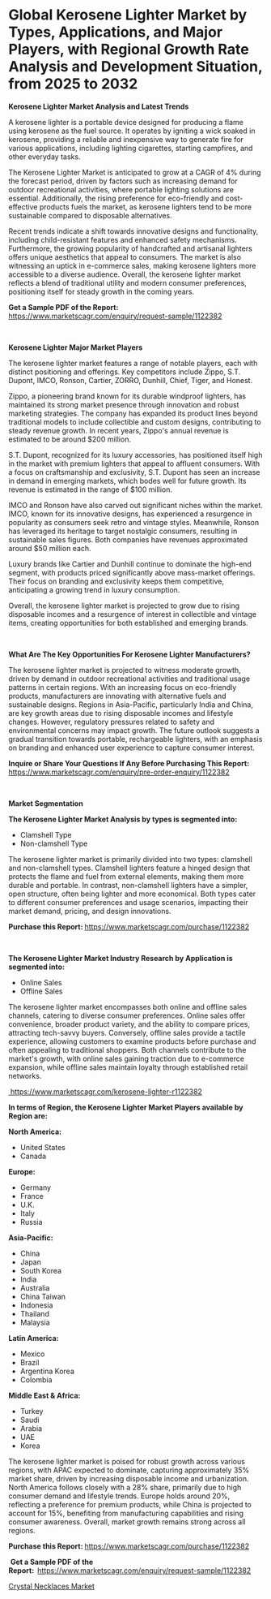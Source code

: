 <p><h1>Global Kerosene Lighter Market by Types, Applications, and Major Players, with Regional Growth Rate Analysis and Development Situation, from 2025 to 2032</h1></p><p><strong>Kerosene Lighter Market Analysis and Latest Trends</strong></p>
<p><p>A kerosene lighter is a portable device designed for producing a flame using kerosene as the fuel source. It operates by igniting a wick soaked in kerosene, providing a reliable and inexpensive way to generate fire for various applications, including lighting cigarettes, starting campfires, and other everyday tasks. </p><p>The Kerosene Lighter Market is anticipated to grow at a CAGR of 4% during the forecast period, driven by factors such as increasing demand for outdoor recreational activities, where portable lighting solutions are essential. Additionally, the rising preference for eco-friendly and cost-effective products fuels the market, as kerosene lighters tend to be more sustainable compared to disposable alternatives. </p><p>Recent trends indicate a shift towards innovative designs and functionality, including child-resistant features and enhanced safety mechanisms. Furthermore, the growing popularity of handcrafted and artisanal lighters offers unique aesthetics that appeal to consumers. The market is also witnessing an uptick in e-commerce sales, making kerosene lighters more accessible to a diverse audience. Overall, the kerosene lighter market reflects a blend of traditional utility and modern consumer preferences, positioning itself for steady growth in the coming years.</p></p>
<p><strong>Get a Sample PDF of the Report:&nbsp;</strong> <a href="https://www.marketscagr.com/enquiry/request-sample/1122382?utm_campaign=3228&utm_medium=2&utm_source=Github&utm_content=ia&utm_term=05042025&utm_id=kerosene-lighter">https://www.marketscagr.com/enquiry/request-sample/1122382</a></p>
<p>&nbsp;</p>
<p><strong>Kerosene Lighter Major Market Players</strong></p>
<p><p>The kerosene lighter market features a range of notable players, each with distinct positioning and offerings. Key competitors include Zippo, S.T. Dupont, IMCO, Ronson, Cartier, ZORRO, Dunhill, Chief, Tiger, and Honest.</p><p>Zippo, a pioneering brand known for its durable windproof lighters, has maintained its strong market presence through innovation and robust marketing strategies. The company has expanded its product lines beyond traditional models to include collectible and custom designs, contributing to steady revenue growth. In recent years, Zippo's annual revenue is estimated to be around $200 million.</p><p>S.T. Dupont, recognized for its luxury accessories, has positioned itself high in the market with premium lighters that appeal to affluent consumers. With a focus on craftsmanship and exclusivity, S.T. Dupont has seen an increase in demand in emerging markets, which bodes well for future growth. Its revenue is estimated in the range of $100 million.</p><p>IMCO and Ronson have also carved out significant niches within the market. IMCO, known for its innovative designs, has experienced a resurgence in popularity as consumers seek retro and vintage styles. Meanwhile, Ronson has leveraged its heritage to target nostalgic consumers, resulting in sustainable sales figures. Both companies have revenues approximated around $50 million each.</p><p>Luxury brands like Cartier and Dunhill continue to dominate the high-end segment, with products priced significantly above mass-market offerings. Their focus on branding and exclusivity keeps them competitive, anticipating a growing trend in luxury consumption.</p><p>Overall, the kerosene lighter market is projected to grow due to rising disposable incomes and a resurgence of interest in collectible and vintage items, creating opportunities for both established and emerging brands.</p></p>
<p>&nbsp;</p>
<p><strong>What Are The Key Opportunities For Kerosene Lighter Manufacturers?</strong></p>
<p><p>The kerosene lighter market is projected to witness moderate growth, driven by demand in outdoor recreational activities and traditional usage patterns in certain regions. With an increasing focus on eco-friendly products, manufacturers are innovating with alternative fuels and sustainable designs. Regions in Asia-Pacific, particularly India and China, are key growth areas due to rising disposable incomes and lifestyle changes. However, regulatory pressures related to safety and environmental concerns may impact growth. The future outlook suggests a gradual transition towards portable, rechargeable lighters, with an emphasis on branding and enhanced user experience to capture consumer interest.</p></p>
<p><strong>Inquire or Share Your Questions If Any Before Purchasing This Report:</strong> <a href="https://www.marketscagr.com/enquiry/pre-order-enquiry/1122382?utm_campaign=3228&utm_medium=2&utm_source=Github&utm_content=ia&utm_term=05042025&utm_id=kerosene-lighter">https://www.marketscagr.com/enquiry/pre-order-enquiry/1122382</a></p>
<p>&nbsp;</p>
<p><strong>Market Segmentation</strong></p>
<p><strong>The Kerosene Lighter Market Analysis by types is segmented into:</strong></p>
<p><ul><li>Clamshell Type</li><li>Non-clamshell Type</li></ul></p>
<p><p>The kerosene lighter market is primarily divided into two types: clamshell and non-clamshell types. Clamshell lighters feature a hinged design that protects the flame and fuel from external elements, making them more durable and portable. In contrast, non-clamshell lighters have a simpler, open structure, often being lighter and more economical. Both types cater to different consumer preferences and usage scenarios, impacting their market demand, pricing, and design innovations.</p></p>
<p><strong>Purchase this Report:&nbsp;</strong><a href="https://www.marketscagr.com/purchase/1122382?utm_campaign=3228&utm_medium=2&utm_source=Github&utm_content=ia&utm_term=05042025&utm_id=kerosene-lighter">https://www.marketscagr.com/purchase/1122382</a></p>
<p>&nbsp;</p>
<p><strong>The Kerosene Lighter Market Industry Research by Application is segmented into:</strong></p>
<p><ul><li>Online Sales</li><li>Offline Sales</li></ul></p>
<p><p>The kerosene lighter market encompasses both online and offline sales channels, catering to diverse consumer preferences. Online sales offer convenience, broader product variety, and the ability to compare prices, attracting tech-savvy buyers. Conversely, offline sales provide a tactile experience, allowing customers to examine products before purchase and often appealing to traditional shoppers. Both channels contribute to the market's growth, with online sales gaining traction due to e-commerce expansion, while offline sales maintain loyalty through established retail networks.</p></p>
<p><a href="https://www.marketscagr.com/kerosene-lighter-r1122382?utm_campaign=3228&utm_medium=2&utm_source=Github&utm_content=ia&utm_term=05042025&utm_id=kerosene-lighter">&nbsp;https://www.marketscagr.com/kerosene-lighter-r1122382</a></p>
<p><strong>In terms of Region, the Kerosene Lighter Market Players available by Region are:</strong></p>
<p>
    <p> <strong> North America: </strong>
        <ul>
            <li>United States</li>
            <li>Canada</li>
        </ul>
        </p> 
    <p> <strong> Europe: </strong>
        <ul>
            <li>Germany</li>
            <li>France</li>
            <li>U.K.</li>
            <li>Italy</li>
            <li>Russia</li>
        </ul>
        </p> 
    <p> <strong> Asia-Pacific: </strong>
        <ul>
            <li>China</li>
            <li>Japan</li>
            <li>South Korea</li>
            <li>India</li>
            <li>Australia</li>
            <li>China Taiwan</li>
            <li>Indonesia</li>
            <li>Thailand</li>
            <li>Malaysia</li>
        </ul>
        </p> 
    <p> <strong> Latin America: </strong>
        <ul>
            <li>Mexico</li>
            <li>Brazil</li>
            <li>Argentina Korea</li>
            <li>Colombia</li>
        </ul>
        </p> 
    <p> <strong> Middle East & Africa: </strong>
        <ul>
            <li>Turkey</li>
            <li>Saudi</li>
            <li>Arabia</li>
            <li>UAE</li>
            <li>Korea</li>
        </ul>
    </p>
    </p>
<p><p>The kerosene lighter market is poised for robust growth across various regions, with APAC expected to dominate, capturing approximately 35% market share, driven by increasing disposable income and urbanization. North America follows closely with a 28% share, primarily due to high consumer demand and lifestyle trends. Europe holds around 20%, reflecting a preference for premium products, while China is projected to account for 15%, benefiting from manufacturing capabilities and rising consumer awareness. Overall, market growth remains strong across all regions.</p></p>
<p><strong>Purchase this Report: </strong><a href="https://www.marketscagr.com/purchase/1122382?utm_campaign=3228&utm_medium=2&utm_source=Github&utm_content=ia&utm_term=05042025&utm_id=kerosene-lighter">https://www.marketscagr.com/purchase/1122382</a></p>
<p>&nbsp;<strong>Get a Sample PDF of the Report:&nbsp;&nbsp;</strong><a href="https://www.marketscagr.com/enquiry/request-sample/1122382?utm_campaign=3228&utm_medium=2&utm_source=Github&utm_content=ia&utm_term=05042025&utm_id=kerosene-lighter">https://www.marketscagr.com/enquiry/request-sample/1122382</a></p>
<p><strong></strong></p>
<p><p><a href="https://github.com/shrebasokib/Market-Research-Report-List-1/blob/main/crystal-necklaces-market.md?utm_campaign=3228&utm_medium=2&utm_source=Github&utm_content=ia&utm_term=05042025&utm_id=kerosene-lighter">Crystal Necklaces Market</a></p></p>
